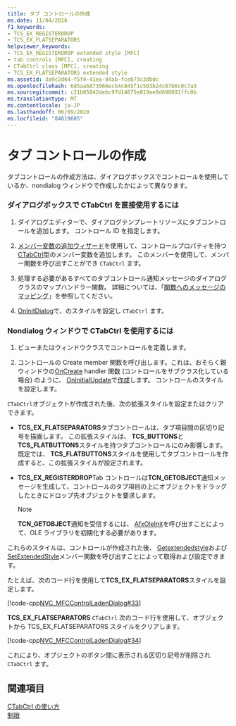 ```yaml
---
title: タブ コントロールの作成
ms.date: 11/04/2016
f1_keywords:
- TCS_EX_REGISTERDROP
- TCS_EX_FLATSEPARATORS
helpviewer_keywords:
- TCS_EX_REGISTERDROP extended style [MFC]
- tab controls [MFC], creating
- CTabCtrl class [MFC], creating
- TCS_EX_FLATSEPARATORS extended style
ms.assetid: 3a9c2d64-f5f4-41ea-84ab-fceb73c3dbdc
ms.openlocfilehash: 6d5aa6873966ecb4c845f1c503b24c07b6c0c7a3
ms.sourcegitcommit: c21b05042debc97d14875e019ee9d698691ffc0b
ms.translationtype: MT
ms.contentlocale: ja-JP
ms.lasthandoff: 06/09/2020
ms.locfileid: "84619605"
---
```

# <a name="creating-the-tab-control"></a>タブ コントロールの作成

タブコントロールの作成方法は、ダイアログボックスでコントロールを使用しているか、nondialog ウィンドウで作成したかによって異なります。

### <a name="to-use-ctabctrl-directly-in-a-dialog-box"></a>ダイアログボックスで CTabCtrl を直接使用するには

1. ダイアログエディターで、ダイアログテンプレートリソースにタブコントロールを追加します。 コントロール ID を指定します。

1. [メンバー変数の追加ウィザード](../ide/adding-a-member-variable-visual-cpp.md)を使用して、コントロールプロパティを持つ[CTabCtrl](reference/ctabctrl-class.md)型のメンバー変数を追加します。 このメンバーを使用して、メンバー関数を呼び出すことができ `CTabCtrl` ます。

1. 処理する必要があるすべてのタブコントロール通知メッセージのダイアログクラスのマップハンドラー関数。 詳細については、「[関数へのメッセージのマッピング](reference/mapping-messages-to-functions.md)」を参照してください。

1. [OnInitDialog](reference/cdialog-class.md#oninitdialog)で、のスタイルを設定し `CTabCtrl` ます。

### <a name="to-use-ctabctrl-in-a-nondialog-window"></a>Nondialog ウィンドウで CTabCtrl を使用するには

1. ビューまたはウィンドウクラスでコントロールを定義します。

1. コントロールの Create member 関数を呼び出します。これは、おそらく親ウィンドウの[OnCreate](reference/cwnd-class.md#oncreate) handler 関数 (コントロールをサブクラス化している場合) のように、 [OnInitialUpdate](reference/cview-class.md#oninitialupdate)で[作成](reference/ctabctrl-class.md#create)します。 コントロールのスタイルを設定します。

`CTabCtrl`オブジェクトが作成された後、次の拡張スタイルを設定またはクリアできます。

- **TCS_EX_FLATSEPARATORS**タブコントロールは、タブ項目間の区切り記号を描画します。 この拡張スタイルは、 **TCS_BUTTONS**と**TCS_FLATBUTTONS**スタイルを持つタブコントロールにのみ影響します。 既定では、 **TCS_FLATBUTTONS**スタイルを使用してタブコントロールを作成すると、この拡張スタイルが設定されます。

- **TCS_EX_REGISTERDROP**Tab コントロールは**TCN_GETOBJECT**通知メッセージを生成して、コントロールのタブ項目の上にオブジェクトをドラッグしたときにドロップ先オブジェクトを要求します。

    > [!NOTE]
    >  **TCN_GETOBJECT**通知を受信するには、 [AfxOleInit](reference/ole-initialization.md#afxoleinit)を呼び出すことによって、OLE ライブラリを初期化する必要があります。

これらのスタイルは、コントロールが作成された後、 [Getextendedstyle](reference/ctabctrl-class.md#getextendedstyle)および[SetExtendedStyle](reference/ctabctrl-class.md#setextendedstyle)メンバー関数を呼び出すことによって取得および設定できます。

たとえば、次のコード行を使用して**TCS_EX_FLATSEPARATORS**スタイルを設定します。

[!code-cpp[NVC_MFCControlLadenDialog#33](codesnippet/cpp/creating-the-tab-control_1.cpp)]

**TCS_EX_FLATSEPARATORS** `CTabCtrl` 次のコード行を使用して、オブジェクトから TCS_EX_FLATSEPARATORS スタイルをクリアします。

[!code-cpp[NVC_MFCControlLadenDialog#34](codesnippet/cpp/creating-the-tab-control_2.cpp)]

これにより、オブジェクトのボタン間に表示される区切り記号が削除され `CTabCtrl` ます。

## <a name="see-also"></a>関連項目

[CTabCtrl の使い方](using-ctabctrl.md)<br/>
[制限](controls-mfc.md)
